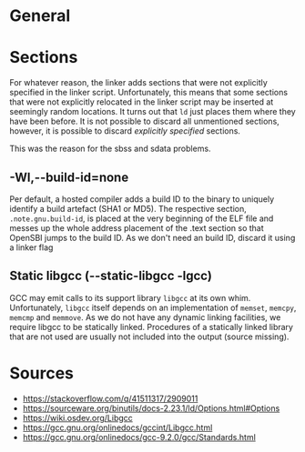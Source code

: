 # General

# Sections
For whatever reason, the linker adds sections that were not explicitly specified in the linker script.
Unfortunately, this means that some sections that were not explicitly relocated in the linker script may be inserted at seemingly random locations. It turns out that `ld` just places them where they have been before.
It is not possible to discard all unmentioned sections, however, it is possible to discard _explicitly specified_ sections.

This was the reason for the sbss and sdata problems.

## -Wl,--build-id=none
Per default, a hosted compiler adds a build ID to the binary to uniquely identify a build artefact (SHA1 or MD5). The respective section, `.note.gnu.build-id`, is placed at the very beginning of the ELF file and messes up the whole address placement of the .text section so that OpenSBI jumps to the build ID. As we don't need an build ID, discard it using a linker flag

## Static libgcc (--static-libgcc -lgcc)
GCC may emit calls to its support library `libgcc` at its own whim. Unfortunately, `libgcc` itself depends on an implementation of `memset`, `memcpy`, `memcmp` and `memmove`. As we do not have any dynamic linking facilities, we require libgcc to be statically linked. Procedures of a statically linked library that are not used are usually not included into the output (source missing).

# Sources
* https://stackoverflow.com/q/41511317/2909011
* https://sourceware.org/binutils/docs-2.23.1/ld/Options.html#Options
* https://wiki.osdev.org/Libgcc
* https://gcc.gnu.org/onlinedocs/gccint/Libgcc.html
* https://gcc.gnu.org/onlinedocs/gcc-9.2.0/gcc/Standards.html
